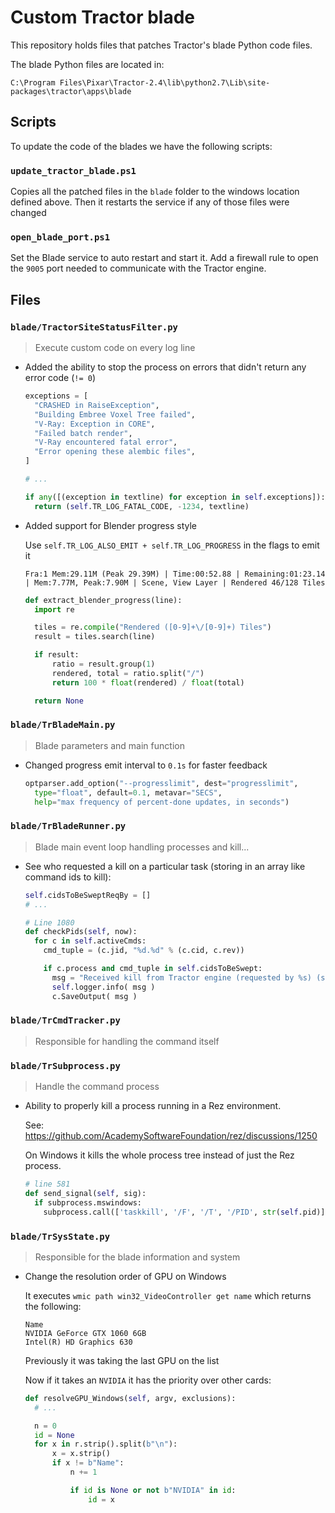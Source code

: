 # Custom Tractor blade

This repository holds files that patches Tractor's blade Python code files.

The blade Python files are located in:

```
C:\Program Files\Pixar\Tractor-2.4\lib\python2.7\Lib\site-packages\tractor\apps\blade
```

## Scripts

To update the code of the blades we have the following scripts:

### `update_tractor_blade.ps1`

Copies all the patched files in the `blade` folder to the windows location defined above.
Then it restarts the service if any of those files were changed

### `open_blade_port.ps1`

Set the Blade service to auto restart and start it.
Add a firewall rule to open the `9005` port needed to communicate with the Tractor engine.

## Files

### `blade/TractorSiteStatusFilter.py`

> Execute custom code on every log line

- Added the ability to stop the process on errors that didn't return any error code (`!= 0`)

  ```python
  exceptions = [
    "CRASHED in RaiseException",
    "Building Embree Voxel Tree failed",
    "V-Ray: Exception in CORE",
    "Failed batch render",
    "V-Ray encountered fatal error",
    "Error opening these alembic files",
  ]

  # ...

  if any([(exception in textline) for exception in self.exceptions]):
    return (self.TR_LOG_FATAL_CODE, -1234, textline)
  ```

- Added support for Blender progress style

  Use `self.TR_LOG_ALSO_EMIT + self.TR_LOG_PROGRESS` in the flags to emit it

  ```
  Fra:1 Mem:29.11M (Peak 29.39M) | Time:00:52.88 | Remaining:01:23.14 | Mem:7.77M, Peak:7.90M | Scene, View Layer | Rendered 46/128 Tiles
  ```

  ```python
  def extract_blender_progress(line):
    import re

    tiles = re.compile("Rendered ([0-9]+\/[0-9]+) Tiles")
    result = tiles.search(line)

    if result:
        ratio = result.group(1)
        rendered, total = ratio.split("/")
        return 100 * float(rendered) / float(total)

    return None
  ```

### `blade/TrBladeMain.py`

> Blade parameters and main function

- Changed progress emit interval to `0.1s` for faster feedback

  ```python
  optparser.add_option("--progresslimit", dest="progresslimit",
    type="float", default=0.1, metavar="SECS",
    help="max frequency of percent-done updates, in seconds")
  ```

### `blade/TrBladeRunner.py`

> Blade main event loop handling processes and kill...

- See who requested a kill on a particular task (storing in an array like command ids to kill):

  ```python
  self.cidsToBeSweptReqBy = []
  # ...

  # Line 1080
  def checkPids(self, now):
    for c in self.activeCmds:
      cmd_tuple = (c.jid, "%d.%d" % (c.cid, c.rev))

      if c.process and cmd_tuple in self.cidsToBeSwept:
        msg = "Received kill from Tractor engine (requested by %s) (spooled by %s) pid=%d" % (reqby, c.logref, c.pid)
        self.logger.info( msg )
        c.SaveOutput( msg )
  ```

### `blade/TrCmdTracker.py`

> Responsible for handling the command itself

### `blade/TrSubprocess.py`

> Handle the command process

- Ability to properly kill a process running in a Rez environment.

  See: https://github.com/AcademySoftwareFoundation/rez/discussions/1250

  On Windows it kills the whole process tree instead of just the Rez process.

  ```python
  # line 581
  def send_signal(self, sig):
    if subprocess.mswindows:
      subprocess.call(['taskkill', '/F', '/T', '/PID', str(self.pid)])
  ```

### `blade/TrSysState.py`

> Responsible for the blade information and system

- Change the resolution order of GPU on Windows

  It executes `wmic path win32_VideoController get name` which returns the following:

  ```
  Name
  NVIDIA GeForce GTX 1060 6GB
  Intel(R) HD Graphics 630
  ```

  Previously it was taking the last GPU on the list

  Now if it takes an `NVIDIA` it has the priority over other cards:

  ```python
  def resolveGPU_Windows(self, argv, exclusions):
    # ...

    n = 0
    id = None
    for x in r.strip().split(b"\n"):
        x = x.strip()
        if x != b"Name":
            n += 1

            if id is None or not b"NVIDIA" in id:
                id = x
  ```
